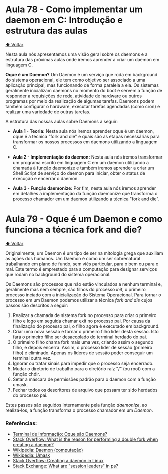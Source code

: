 # Aula 78 - Como implementar um daemon em C: Introdução e estrutura das aulas

[:arrow_up: Voltar](https://github.com/Geofisicando/C-orientado-a-testes#%C3%ADndice)

Nesta aula nós apresentamos uma visão geral sobre os daemons e a estrutura das próximas aulas onde iremos aprender a criar um daemon em linguagem C.

**Oque é um Daemon?** Um Daemon é um serviço que roda em background do sistema operacional, ele tem como objetivo ser associado a uma aplicação principal, mas funcionando de forma paralela a ela. Os sistemas geralmente inicializam daemons no momento do boot e servem a função de responder a requisições de rede, atividade de hardware ou outros programas por meio da realização de algumas tarefas. Daemons podem também configurar o hardware, executar tarefas agendadas (como cron) e realizar uma variedade de outras tarefas.

A estrutura das nossas aulas sobre Daemons a seguir:

* **Aula 1 - Teoria:** Nesta aula nós iremos aprender oque é um daemon, oque é a técnica "fork and die" e quais são as etapas necessárias para transformar os nossos processos em daemons utilizando a linguagem C.

* **Aula 2 - Implementação do daemon:** Nesta aula nós iremos transformar um programa escrito em linguagem C em um daemon utilizando a chamada à função daemonize e também iremos aprender a criar um Shell Script de serviço do daemon para iniciar, obter o status de execução e encerrar o daemon.

* **Aula 3 - Função daemonize:** Por fim, nesta aula nós iremos aprender em detalhes a implementação da função daemonize que transforma o processo chamador em um daemon utilizando a técnica "fork and die".

# Aula 79 - Oque é um Daemon e como funciona a técnica fork and die?

[:arrow_up: Voltar](https://github.com/Geofisicando/C-orientado-a-testes#%C3%ADndice)

Originalmente, um Daemon é um tipo de ser na mitologia grega que auxiliam as ações dos humanos.
Um Daemon é como um ser sobrenatural trabalhando em plano de fundo, sem viés particular, para o bem ou para o mal.
Este termo é emprestado para a computação para designar serviços que rodam no background do sistema operacional.

Os Daemons são processos que não estão vinculados a nenhum terminal e, geralmente mas nem sempre, são filhos do processo _init_, o primeiro processo
inciado com a inicialização do Sistema Operacional. Para tornar o processo em um Daemon podemos utilizar a técnica _fork and die_ cujos passos são descritos
a seguir:

1. Realizar a chamada de sistema fork no processo para criar o primeiro filho e logo em seguida chamar exit no processo pai. Por causa da finalização do processo pai, o filho agora é executado em background.
2.  Criar uma nova sessão e tornar o primeiro filho líder desta sessão. Isto fará o primeiro filho ser desacoplado do terminal herdado do pai.
3.  O primeiro filho chama fork mais uma vez, criando assim o segundo filho, e depois encerra. Assim, o processo líder de sessão (primeiro filho) é eliminado. Apenas os líderes de sessão poder conseguir um terminal outra vez.
4.  Ignorar ou tratar sinais para impedir que o processo seja encerrado.
5.  Mudar o diretório de trabalho para o diretório raíz "/" (ou root) com a função chdir.
6.  Setar a máscara de permissões padrão para o daemon com a função umask.
7.  Fechar todos os descritores de arquivo que possam ter sido herdados do processo pai.

Estes passos são seguidos internamente pela função _daemonize_, ao realizá-los, a função transforma o processo chamador em um _Daemon_.

### Referências:

* [Terminal de Informação: Oque são Daemons?](https://terminaldeinformacao.com/2020/07/21/o-que-sao-daemons/)
* [Stack Overflow: What is the reason for performing a double fork when creating a daemon?](https://stackoverflow.com/questions/881388/what-is-the-reason-for-performing-a-double-fork-when-creating-a-daemon)
* [Wikipédia: Daemon (computação)](https://pt.wikipedia.org/wiki/Daemon_(computa%C3%A7%C3%A3o))
* [Wikipédia: Umask](https://pt.wikipedia.org/wiki/Umask)
* [Stack Overflow: Creating a daemon in Linux](https://stackoverflow.com/questions/17954432/creating-a-daemon-in-linux/17955149#17955149)
* [Stack Exchange: What are "session leaders" in ps?](https://unix.stackexchange.com/questions/18166/what-are-session-leaders-in-ps)
